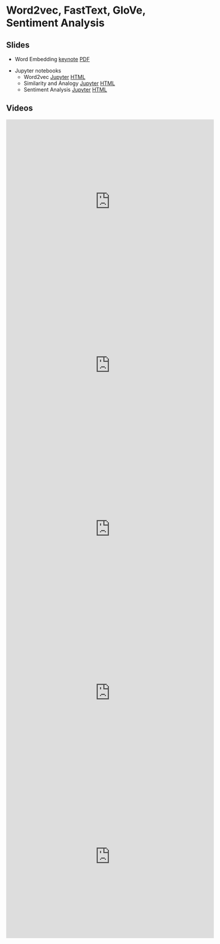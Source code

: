 # Word2vec, FastText, GloVe, Sentiment Analysis

## Slides

- Word Embedding
  [keynote](../../slides/4_18/22-Embedding.key)
  [PDF](../../slides/4_18/22-Embedding.pdf)

* Jupyter notebooks
  * Word2vec [Jupyter](../../slides/4_18/word2vec-gluon.ipynb) [HTML](https://nbviewer.jupyter.org/url/courses.d2l.ai/berkeley-stat-157/slides/4_18/word2vec-gluon.ipynb)
  * Similarity and Analogy [Jupyter](../../slides/4_18/similarity-analogy.ipynb) [HTML](https://nbviewer.jupyter.org/url/courses.d2l.ai/berkeley-stat-157/slides/4_18/similarity-analogy.ipynb)
  * Sentiment Analysis [Jupyter](../../slides/4_18/sentiment-analysis-rnn.ipynb) [HTML](https://nbviewer.jupyter.org/url/courses.d2l.ai/berkeley-stat-157/slides/4_18/sentiment-analysis-rnn.ipynb)

## Videos


<center><iframe width="560" height="441" src="https://www.youtube.com/embed/jh7y044-qy4" frameborder="0" allowfullscreen></iframe></center>
<center><iframe width="560" height="441" src="https://www.youtube.com/embed/nx4B40jXSXQ" frameborder="0" allowfullscreen></iframe></center>
<center><iframe width="560" height="441" src="https://www.youtube.com/embed/UoYRPBGADhM" frameborder="0" allowfullscreen></iframe></center>
<center><iframe width="560" height="441" src="https://www.youtube.com/embed/5s2UR4Kax28" frameborder="0" allowfullscreen></iframe></center>
<center><iframe width="560" height="441" src="https://www.youtube.com/embed/hmgygIO8RNM" frameborder="0" allowfullscreen></iframe></center>
